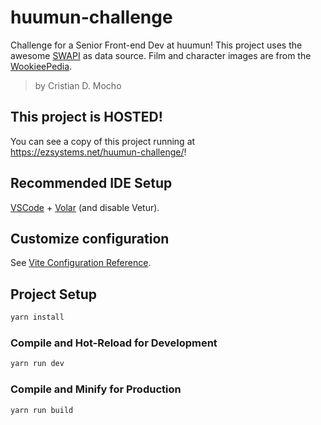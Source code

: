 # huumun-challenge

Challenge for a Senior Front-end Dev at huumun! This project uses the awesome [SWAPI](https://swapi.dev/) as data source. Film and character images are from the [WookieePedia](https://starwars.fandom.com/wiki/Main_Page).

> by Cristian D. Mocho

## This project is HOSTED!

You can see a copy of this project running at https://ezsystems.net/huumun-challenge/!

## Recommended IDE Setup

[VSCode](https://code.visualstudio.com/) + [Volar](https://marketplace.visualstudio.com/items?itemName=Vue.volar) (and disable Vetur).

## Customize configuration

See [Vite Configuration Reference](https://vitejs.dev/config/).

## Project Setup

```sh
yarn install
```

### Compile and Hot-Reload for Development

```sh
yarn run dev
```

### Compile and Minify for Production

```sh
yarn run build
```
